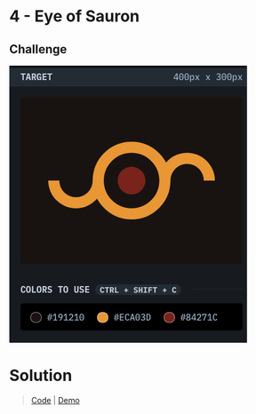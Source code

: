 # 4 - Eye of Sauron

## Challenge
![Eye of Sauron](./eye-of-sauron.png)

# Solution
> [Code](https://github.com/npranto/cssbattle/tree/main/battle-1/eye-of-sauron/index.html) |
> [Demo](https://npranto.github.io/cssbattle/battle-1/eye-of-sauron/)
